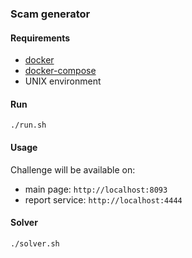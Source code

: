 ### Scam generator

#### Requirements
- [docker](https://www.docker.com/)
- [docker-compose](https://docs.docker.com/compose/)
- UNIX environment

#### Run
`./run.sh`

#### Usage
Challenge will be available on:
- main page: `http://localhost:8093`
- report service: `http://localhost:4444`


#### Solver
`./solver.sh`